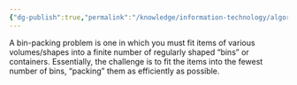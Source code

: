 ```yaml
---
{"dg-publish":true,"permalink":"/knowledge/information-technology/algorithm/bin-packing-problem/","dgPassFrontmatter":true}
---
```


A bin-packing problem is one in which you must fit items of various volumes/shapes into a finite number of regularly shaped “bins” or containers. Essentially, the challenge is to fit the items into the fewest number of bins, “packing” them as efficiently as possible.